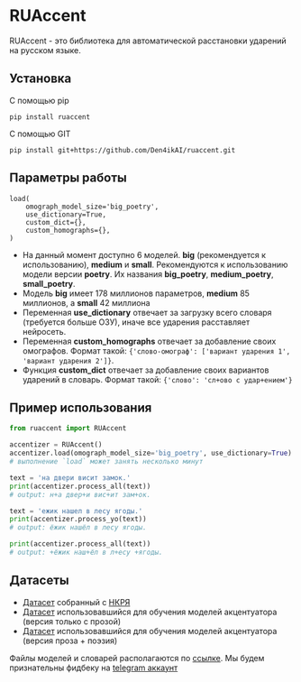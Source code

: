 # RUAccent

RUAccent - это библиотека для автоматической расстановки ударений на русском языке. 

## Установка
   С помощью pip
   ```
   pip install ruaccent
   ```
   С помощью GIT
   ```
   pip install git+https://github.com/Den4ikAI/ruaccent.git
   ```
## Параметры работы

    load(
        omograph_model_size='big_poetry',
        use_dictionary=True,
        custom_dict={},
        custom_homographs={},
    )

 - На данный момент доступно 6 моделей. **big** (рекомендуется к использованию), **medium** и **small**. Рекомендуются к использованию модели версии **poetry**. Их названия **big_poetry**, **medium_poetry**, **small_poetry**.
 - Модель **big** имеет 178 миллионов параметров, **medium** 85 миллионов, а **small** 42 миллиона
 - Переменная **use_dictionary** отвечает за загрузку всего словаря (требуется больше ОЗУ), иначе все ударения расставляет нейросеть. 
 - Переменная **custom_homographs** отвечает за добавление своих омографов. Формат такой: `{'слово-омограф': ['вариант ударения 1', 'вариант ударения 2']}`. 
 - Функция **custom_dict** отвечает за добавление своих вариантов ударений в словарь. Формат такой: `{'слово': 'сл+ово с удар+ением'}`


## Пример использования
```python
from ruaccent import RUAccent

accentizer = RUAccent()
accentizer.load(omograph_model_size='big_poetry', use_dictionary=True)
# выполнение `load` может занять несколько минут

text = 'на двери висит замок.'
print(accentizer.process_all(text))
# output: н+а двер+и вис+ит зам+ок.

text = 'ежик нашел в лесу ягоды.'
print(accentizer.process_yo(text))
# output: ёжик нашёл в лесу ягоды.

print(accentizer.process_all(text))
# output: +ёжик наш+ёл в л+есу +ягоды.
```

## Датасеты

- [Датасет](https://huggingface.co/datasets/TeraTTS/nkrja_raw) собранный с [НКРЯ](https://ruscorpora.ru/)
- [Датасет](https://huggingface.co/datasets/TeraTTS/stress_dataset_sft_proza) использовавшийся для обучения моделей акцентуатора (версия только с прозой)
- [Датасет](https://huggingface.co/datasets/TeraTTS/stress_dataset_sft_poetry) использовавшийся для обучения моделей акцентуатора (версия проза + поэзия)

Файлы моделей и словарей располагаются по [ссылке](https://huggingface.co/TeraTTS/accentuator). Мы будем признательны фидбеку на [telegram аккаунт](https://t.me/chckdskeasfsd)
